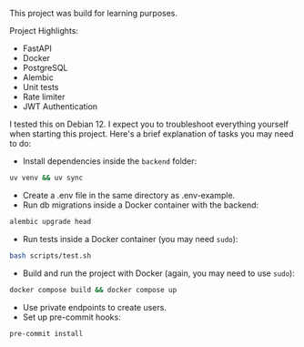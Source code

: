This project was build for learning purposes.

Project Highlights:
- FastAPI
- Docker
- PostgreSQL
- Alembic
- Unit tests
- Rate limiter
- JWT Authentication

I tested this on Debian 12. I expect you to troubleshoot everything yourself when starting this project. Here's a brief explanation of tasks you may need to do:

- Install dependencies inside the `backend` folder:
```bash
uv venv && uv sync
```
- Create a .env file in the same directory as .env-example.
- Run db migrations inside a Docker container with the backend:
```bash
alembic upgrade head
```
- Run tests inside a Docker container (you may need `sudo`):
```bash
bash scripts/test.sh
```
- Build and run the project with Docker (again, you may need to use `sudo`):
```bash
docker compose build && docker compose up
```
- Use private endpoints to create users.
- Set up pre-commit hooks:
```bash
pre-commit install
```
